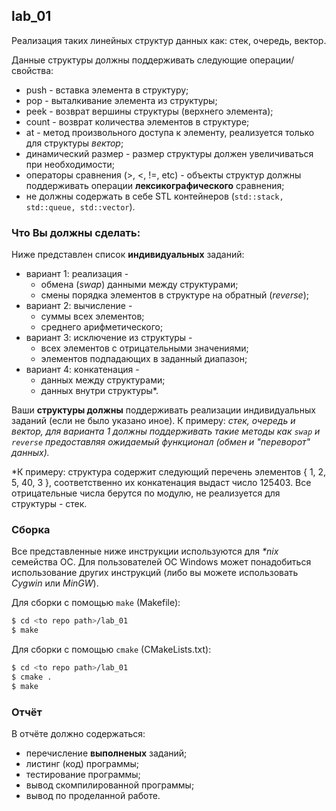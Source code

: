 ## lab_01

Реализация таких линейных структур данных как: стек, очередь, вектор.

Данные структуры должны поддерживать следующие операции/свойства:

- push - вставка элемента в структуру;
- pop - выталкивание элемента из структуры;
- peek - возврат вершины структуры (верхнего элемента);
- count - возврат количества элементов в структуре;
- at - метод произвольного доступа к элементу, реализуется только для структуры *вектор*;
- динамический размер - размер структуры должен увеличиваться при необходимости;
- операторы сравнения (>, <, !=, etc) - объекты структур должны поддерживать операции **лексикографического** сравнения;
- не должны содержать в себе STL контейнеров (`std::stack, std::queue, std::vector`).

### Что Вы должны сделать:

Ниже представлен список **индивидуальных** заданий:

- вариант 1: реализация - 
  - обмена (*swap*) данными между структурами; 
  - смены порядка элементов в структуре на обратный (*reverse*);
- вариант 2: вычисление -
  - суммы всех элементов;
  - среднего арифметического;
- вариант 3: исключение из структуры - 
  - всех элементов с отрицательными значениями;
  - элементов подпадающих в заданный диапазон;
- вариант 4: конкатенация - 
  - данных между структурами;
  - данных внутри структуры*.

Ваши **структуры должны** поддерживать реализации индивидуальных заданий (если не было указано иное). К примеру: *стек, очередь и вектор, для варианта 1 должны поддерживать такие методы как `swap` и `reverse` предоставляя ожидаемый функционал (обмен и "переворот" данных).* 

*К примеру: структура содержит следующий перечень элементов { 1, 2, 5, 40, 3 }, соответственно их конкатенация выдаст число 125403. Все отрицательные числа берутся по модулю, не реализуется для структуры - стек.

### Сборка

Все представленные ниже инструкции используются для _*nix_ семейства ОС.  Для пользователей ОС Windows может понадобиться использование других инструкций (либо вы можете использовать *Cygwin* или *MinGW*).

Для сборки с помощью `make` (Makefile):

```bash
$ cd <to repo path>/lab_01
$ make
```

Для сборки с помощью `cmake` (CMakeLists.txt):

```bash
$ cd <to repo path>/lab_01
$ cmake .
$ make
```

### Отчёт

В отчёте должно содержаться:

- перечисление **выполненых** заданий;
- листинг (код) программы;
- тестирование программы;
- вывод скомпилированной программы;
- вывод по проделанной работе.